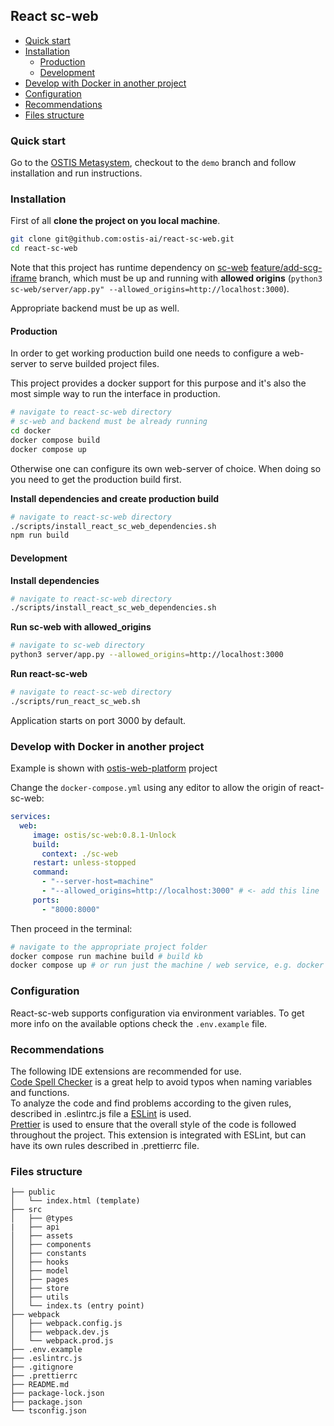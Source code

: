 ## React sc-web

- [Quick start](#quick-start)
- [Installation](#installation)
  * [Production](#production)
  * [Development](#development)
- [Develop with Docker in another project](#develop-with-docker-in-another-project)
- [Configuration](#configuration)
- [Recommendations](#recommendations)
- [Files structure](#files-structure)

### Quick start

Go to the [OSTIS Metasystem](https://github.com/ostis-ai/ostis-metasystem), checkout to the `demo` branch and follow installation and run instructions.

### Installation

First of all **clone the project on you local machine**.

```sh
git clone git@github.com:ostis-ai/react-sc-web.git
cd react-sc-web
```

Note that this project has runtime dependency on [sc-web](https://github.com/ostis-ai/sc-web) [feature/add-scg-iframe](https://github.com/ostis-ai/sc-web/tree/feature/add-scg-iframe) branch, which must be up and running with **allowed origins** (`python3 sc-web/server/app.py" --allowed_origins=http://localhost:3000`).

Appropriate backend must be up as well. 

#### Production

In order to get working production build one needs to configure a web-server to serve builded project files.

This project provides a docker support for this purpose and it's also the most simple way to run the interface in production.

```sh
# navigate to react-sc-web directory
# sc-web and backend must be already running
cd docker
docker compose build
docker compose up
```

Otherwise one can configure its own web-server of choice. When doing so you need to get the production build first.

**Install dependencies and create production build**

```sh
# navigate to react-sc-web directory
./scripts/install_react_sc_web_dependencies.sh
npm run build
```

#### Development

**Install dependencies**

```sh
# navigate to react-sc-web directory
./scripts/install_react_sc_web_dependencies.sh
```

**Run sc-web with allowed_origins**

```sh
# navigate to sc-web directory
python3 server/app.py --allowed_origins=http://localhost:3000
```

**Run react-sc-web**

```sh
# navigate to react-sc-web directory
./scripts/run_react_sc_web.sh
```

Application starts on port 3000 by default.


### Develop with **Docker** in another project

Example is shown with [ostis-web-platform](https://github.com/ostis-ai/ostis-web-platform) project

Change the `docker-compose.yml` using any editor to allow the origin of react-sc-web:
```yaml
services:
  web:
     image: ostis/sc-web:0.8.1-Unlock
     build:
       context: ./sc-web
     restart: unless-stopped
     command:
       - "--server-host=machine"
       - "--allowed_origins=http://localhost:3000" # <- add this line
     ports:
       - "8000:8000"
```

Then proceed in the terminal:

```sh
# navigate to the appropriate project folder
docker compose run machine build # build kb
docker compose up # or run just the machine / web service, e.g. docker compose up machine
```

### Configuration

React-sc-web supports configuration via environment variables. To get more info on the available options check the `.env.example` file.

### Recommendations

The following IDE extensions are recommended for use.\
[Code Spell Checker](https://marketplace.visualstudio.com/items?itemName=streetsidesoftware.code-spell-checker) is a great help to avoid typos when naming variables and functions.\
To analyze the code and find problems according to the given rules, described in .eslintrc.js file a [ESLint](https://marketplace.visualstudio.com/items?itemName=dbaeumer.vscode-eslint) is used.\
[Prettier](https://marketplace.visualstudio.com/items?itemName=esbenp.prettier-vscode) is used to ensure that the overall style of the code is followed throughout the project. This extension is integrated with ESLint, but can have its own rules described in .prettierrc file.

### Files structure

```
├── public
│   └── index.html (template)
├── src
│   ├── @types
|   ├── api
│   ├── assets
│   ├── components
│   ├── constants
│   ├── hooks
│   ├── model
│   ├── pages
│   ├── store
│   ├── utils
│   └── index.ts (entry point)
├── webpack
│   ├── webpack.config.js
│   ├── webpack.dev.js
│   └── webpack.prod.js
├── .env.example
├── .eslintrc.js
├── .gitignore
├── .prettierrc
├── README.md
├── package-lock.json
├── package.json
└── tsconfig.json
```
